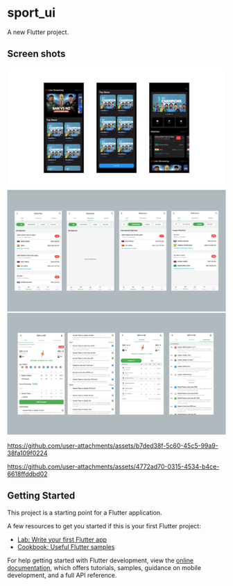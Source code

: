 # sport_ui

A new Flutter project.

## Screen shots
![sports_ui.png](assets%2Fsports_ui.png)
![matches_list_screen.png](assets%2Fmatches_list_screen.png)
![Match Details.png](assets%2FMatch%20Details.png)

https://github.com/user-attachments/assets/b7ded38f-5c60-45c5-99a9-38fa109f0224

https://github.com/user-attachments/assets/4772ad70-0315-4534-b4ce-6618ffddbd02


## Getting Started

This project is a starting point for a Flutter application.

A few resources to get you started if this is your first Flutter project:

- [Lab: Write your first Flutter app](https://docs.flutter.dev/get-started/codelab)
- [Cookbook: Useful Flutter samples](https://docs.flutter.dev/cookbook)

For help getting started with Flutter development, view the
[online documentation](https://docs.flutter.dev/), which offers tutorials,
samples, guidance on mobile development, and a full API reference.
